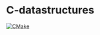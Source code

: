 # C-datastructures
[![CMake](https://github.com/NilEis/C-datastructures/actions/workflows/cmake.yml/badge.svg?event=push)](https://github.com/NilEis/C-datastructures/actions/workflows/cmake.yml)
